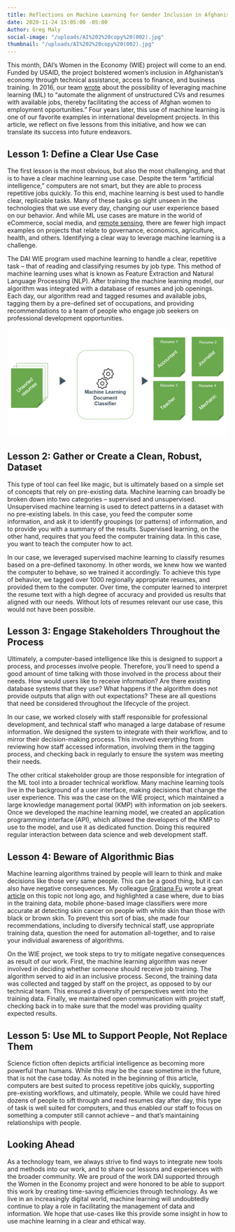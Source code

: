 ```yaml
---
title: Reflections on Machine Learning for Gender Inclusion in Afghanistan
date: 2020-11-24 15:05:00 -05:00
Author: Greg Maly
social-image: "/uploads/AI%202%20copy%20(002).jpg"
thumbnail: "/uploads/AI%202%20copy%20(002).jpg"
---
```


This month, DAI’s Women in the Economy (WIE) project will come to an end. Funded by USAID, the project bolstered women’s inclusion in Afghanistan’s economy through technical assistance, access to finance, and business training. In 2016, our team [wrote](https://dai-global-digital.com/machine-learning-will-help-development-projects-achieve-scale.html) about the possibility of leveraging machine learning (ML) to “automate the alignment of unstructured CVs and resumes with available jobs, thereby facilitating the access of Afghan women to employment opportunities.” Four years later, this use of machine learning is one of our favorite examples in international development projects. In this article, we reflect on five lessons from this initiative, and how we can translate its success into future endeavors.

<!--more-->

## **Lesson 1: Define a Clear Use Case**

The first lesson is the most obvious, but also the most challenging, and that is to have a clear machine learning use case. Despite the term “artificial intelligence,” computers are not smart, but they are able to process repetitive jobs quickly. To this end, machine learning is best used to handle clear, replicable tasks. Many of these tasks go sight unseen in the technologies that we use every day, changing our user experience based on our behavior. And while ML use cases are mature in the world of eCommerce, social media, and [remote sensing](https://dai-global-digital.com/visualizing-remotely-sensed-data-true-color-and-false-color.html), there are fewer high impact examples on projects that relate to governance, economics, agriculture, health, and others. Identifying a clear way to leverage machine learning is a challenge.

The DAI WIE program used machine learning to handle a clear, repetitive task – that of reading and classifying resumes by job type. This method of machine learning uses what is known as Feature Extraction and Natural Language Processing (NLP). After training the machine learning model, our algorithm was integrated with a database of resumes and job openings. Each day, our algorithm read and tagged resumes and available jobs, tagging them by a pre-defined set of occupations, and providing recommendations to a team of people who engage job seekers on professional development opportunities.

![WIE ML Classifier.png](/uploads/WIE%20ML%20Classifier.png)

## **Lesson 2: Gather or Create a Clean, Robust, Dataset**

This type of tool can feel like magic, but is ultimately based on a simple set of concepts that rely on pre-existing data. Machine learning can broadly be broken down into two categories – supervised and unsupervised. Unsupervised machine learning is used to detect patterns in a dataset with no pre-existing labels. In this case, you feed the computer some information, and ask it to identify groupings (or patterns) of information, and to provide you with a summary of the results. Supervised learning, on the other hand, requires that you feed the computer training data. In this case, you want to teach the computer how to act.

In our case, we leveraged supervised machine learning to classify resumes based on a pre-defined taxonomy. In other words, we knew how we wanted the computer to behave, so we trained it accordingly. To achieve this type of behavior, we tagged over 1000 regionally appropriate resumes, and provided them to the computer. Over time, the computer learned to interpret the resume text with a high degree of accuracy and provided us results that aligned with our needs. Without lots of resumes relevant our use case, this would not have been possible.

## **Lesson 3: Engage Stakeholders Throughout the Process**

Ultimately, a computer-based intelligence like this is designed to support a process, and processes involve people. Therefore, you’ll need to spend a good amount of time talking with those involved in the process about their needs. How would users like to receive information? Are there existing database systems that they use? What happens if the algorithm does not provide outputs that align with out expectations? These are all questions that need be considered throughout the lifecycle of the project.

In our case, we worked closely with staff responsible for professional development, and technical staff who managed a large database of resume information. We designed the system to integrate with their workflow, and to mirror their decision-making process. This involved everything from reviewing how staff accessed information, involving them in the tagging process, and checking back in regularly to ensure the system was meeting their needs.

The other critical stakeholder group are those responsible for integration of the ML tool into a broader technical workflow. Many machine learning tools live in the background of a user interface, making decisions that change the user experience. This was the case on the WIE project, which maintained a large knowledge management portal (KMP) with information on job seekers. Once we developed the machine learning model, we created an application programming interface (API), which allowed the developers of the KMP to use to the model, and use it as dedicated function. Doing this required regular interaction between data science and web development staff.

## **Lesson 4: Beware of Algorithmic Bias**

Machine learning algorithms trained by people will learn to think and make decisions like those very same people. This can be a good thing, but it can also have negative consequences. My colleague [Gratiana Fu](https://dai-global-digital.com/authors/gratiana-fu/) wrote a great [article](https://dai-global-digital.com/algorithms-in-development.html) on this topic not long ago, and highlighted a case where, due to bias in the training data, mobile phone-based image classifiers were more accurate at detecting skin cancer on people with white skin than those with black or brown skin. To prevent this sort of bias, she made four recommendations, including to diversify technical staff, use appropriate training data, question the need for automation all-together, and to raise your individual awareness of algorithms.

On the WIE project, we took steps to try to mitigate negative consequences as result of our work. First, the machine learning algorithm was never involved in deciding whether someone should receive job training. The algorithm served to aid in an inclusive process. Second, the training data was collected and tagged by staff on the project, as opposed to by our technical team. This ensured a diversity of perspectives went into the training data. Finally, we maintained open communication with project staff, checking back in to make sure that the model was providing quality expected results.

## **Lesson 5: Use ML to Support People, Not Replace Them**

Science fiction often depicts artificial intelligence as becoming more powerful than humans. While this may be the case sometime in the future, that is not the case today. As noted in the beginning of this article, computers are best suited to process repetitive jobs quickly, supporting pre-existing workflows, and ultimately, people. While we could have hired dozens of people to sift through and read resumes day after day, this type of task is well suited for computers, and thus enabled our staff to focus on something a computer still cannot achieve – and that’s maintaining relationships with people.

## **Looking Ahead**

As a technology team, we always strive to find ways to integrate new tools and methods into our work, and to share our lessons and experiences with the broader community. We are proud of the work DAI supported through the Women in the Economy project and were honored to be able to support this work by creating time-saving efficiencies through technology. As we live in an increasingly digital world, machine learning will undoubtedly continue to play a role in facilitating the management of data and information. We hope that use-cases like this provide some insight in how to use machine learning in a clear and ethical way.